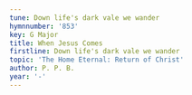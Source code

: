```yaml
---
tune: Down life's dark vale we wander
hymnnumber: '853'
key: G Major
title: When Jesus Comes
firstline: Down life's dark vale we wander
topic: 'The Home Eternal: Return of Christ'
author: P. P. B.
year: '-'
---
```

